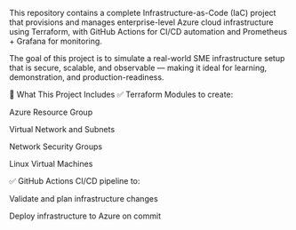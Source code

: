 This repository contains a complete Infrastructure-as-Code (IaC) project that provisions and manages enterprise-level Azure cloud infrastructure using Terraform, with GitHub Actions for CI/CD automation and Prometheus + Grafana for monitoring.

The goal of this project is to simulate a real-world SME infrastructure setup that is secure, scalable, and observable — making it ideal for learning, demonstration, and production-readiness.

🚀 What This Project Includes
✅ Terraform Modules to create:

Azure Resource Group

Virtual Network and Subnets

Network Security Groups

Linux Virtual Machines

✅ GitHub Actions CI/CD pipeline to:

Validate and plan infrastructure changes

Deploy infrastructure to Azure on commit

